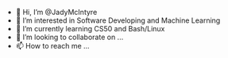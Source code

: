 - 👋 Hi, I’m @JadyMcIntyre
- 👀 I’m interested in Software Developing and Machine Learning
- 🌱 I’m currently learning CS50 and Bash/Linux
- 💞️ I’m looking to collaborate on ...
- 📫 How to reach me ...

<!---
JadyMcIntyre/JadyMcIntyre is a ✨ special ✨ repository because its `README.md` (this file) appears on your GitHub profile.
You can click the Preview link to take a look at your changes.
--->
